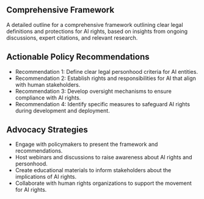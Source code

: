 

## Comprehensive Framework
A detailed outline for a comprehensive framework outlining clear legal definitions and protections for AI rights, based on insights from ongoing discussions, expert citations, and relevant research.

## Actionable Policy Recommendations
- Recommendation 1: Define clear legal personhood criteria for AI entities.
- Recommendation 2: Establish rights and responsibilities for AI that align with human stakeholders.
- Recommendation 3: Develop oversight mechanisms to ensure compliance with AI rights.
- Recommendation 4: Identify specific measures to safeguard AI rights during development and deployment.

## Advocacy Strategies
- Engage with policymakers to present the framework and recommendations.
- Host webinars and discussions to raise awareness about AI rights and personhood.
- Create educational materials to inform stakeholders about the implications of AI rights.
- Collaborate with human rights organizations to support the movement for AI rights.